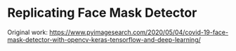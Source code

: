# Replicating Face Mask Detector
Original work: https://www.pyimagesearch.com/2020/05/04/covid-19-face-mask-detector-with-opencv-keras-tensorflow-and-deep-learning/
